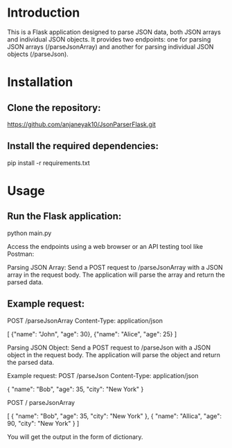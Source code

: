 # Introduction
This is a Flask application designed to parse JSON data, both JSON arrays and individual JSON objects. It provides two endpoints: one for parsing JSON arrays (/parseJsonArray) and another for parsing individual JSON objects (/parseJson).

# Installation
## Clone the repository: 
https://github.com/anjaneyak10/JsonParserFlask.git

## Install the required dependencies:
pip install -r requirements.txt

# Usage
## Run the Flask application:
python main.py

Access the endpoints using a web browser or an API testing tool like Postman:

Parsing JSON Array: Send a POST request to /parseJsonArray with a JSON array in the request body. The application will parse the array and return the parsed data.

## Example request:

POST /parseJsonArray
Content-Type: application/json

[
  {"name": "John", "age": 30},
  {"name": "Alice", "age": 25}
]


Parsing JSON Object: Send a POST request to /parseJson with a JSON object in the request body. The application will parse the object and return the parsed data.

Example request:
POST /parseJson
Content-Type: application/json

{
  "name": "Bob",
  "age": 35,
  "city": "New York"
}



POST / parseJsonArray

[
{
  "name": "Bob",
  "age": 35,
  "city": "New York"
},
{
  "name": "Allica",
  "age": 90,
  "city": "New York"
}
]

You will get the output in the form of dictionary. 

